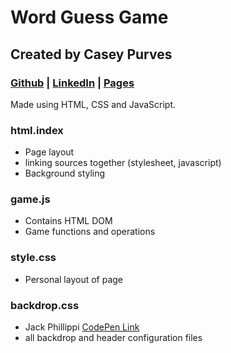 # Word Guess Game
## Created by Casey Purves
### [Github](https://github.com/caseyjames95) | [LinkedIn](https://www.linkedin.com/in/caseypurves/) | [Pages](https://caseyjames95.github.io/Word-Guess-Game/)
Made using HTML, CSS and JavaScript.



### html.index
 - Page layout
 - linking sources together (stylesheet, javascript)
 - Background styling

### game.js
 - Contains HTML DOM
 - Game functions and operations

### style.css
 - Personal layout of page

### backdrop.css
 - Jack Phillippi [CodePen Link](https://codepen.io/jackphilippi/pen/LjezQX) 
 - all backdrop and header configuration files